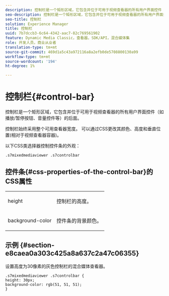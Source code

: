 ```yaml
---
description: 控制栏是一个矩形区域，它包含并位于可用于视频查看器的所有用户界面控件（如播放/暂停按钮、音量控件等）的后面。
seo-description: 控制栏是一个矩形区域，它包含并位于可用于视频查看器的所有用户界面控件（如播放/暂停按钮、音量控件等）的后面。
seo-title: 控制栏
solution: Experience Manager
title: 控制栏
uuid: 7b7dccb3-6c64-4342-aac7-82c769561902
feature: Dynamic Media Classic，查看器，SDK/API，混合媒体集
role: 开发人员，商业从业者
translation-type: tm+mt
source-git-commit: 469d1a5c43a972116a8a2efb0de5708800130a99
workflow-type: tm+mt
source-wordcount: '194'
ht-degree: 1%

---
```



# 控制栏{#control-bar}

控制栏是一个矩形区域，它包含并位于可用于视频查看器的所有用户界面控件（如播放/暂停按钮、音量控件等）的后面。

<!--<a id="section_061E550C1C1D4DB2BD663A898895B38C"></a>-->

控制栏始终采用整个可用查看器宽度。 可以通过CSS更改其颜色、高度和垂直位置(相对于视频查看器容器)。

以下CSS类选择器控制控件条的外观：

```
.s7mixedmediaviewer .s7controlbar
```

## 控件条{#css-properties-of-the-control-bar}的CSS属性

<table id="table_C48C56E696304C9BAFEE71BA9EA9A174"> 
 <tbody> 
  <tr> 
   <td colname="col1"> <p> <span class="codeph"> height </span> </p> </td> 
   <td colname="col2"> <p>控制栏的高度。 </p> </td> 
  </tr> 
  <tr> 
   <td colname="col1"> <p> <span class="codeph"> background-color  </span> </p> </td> 
   <td colname="col2"> <p>控件条的背景颜色。 </p> </td> 
  </tr> 
 </tbody> 
</table>

## 示例 {#section-e8caea0a303c425a8a637c2a47c06355}

设置高度为30像素的灰色控制栏的混合媒体查看器。

```
.s7mixedmediaviewer .s7controlbar {  
height: 30px; 
background-color: rgb(51, 51, 51); 
}
```

